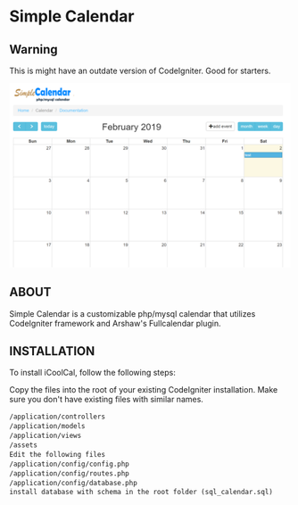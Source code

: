 # Simple Calendar

## Warning

This is might have an outdate version of CodeIgniter. Good for starters.

![screenshot](screenshot.png)

## ABOUT

Simple Calendar is a customizable php/mysql calendar that utilizes CodeIgniter framework and Arshaw's Fullcalendar plugin.

## INSTALLATION

To install iCoolCal, follow the following steps:

Copy the files into the root of your existing CodeIgniter installation. Make sure you don't have existing files with similar names.

```txt
/application/controllers
/application/models
/application/views
/assets
Edit the following files
/application/config/config.php
/application/config/routes.php
/application/config/database.php
install database with schema in the root folder (sql_calendar.sql)
```
